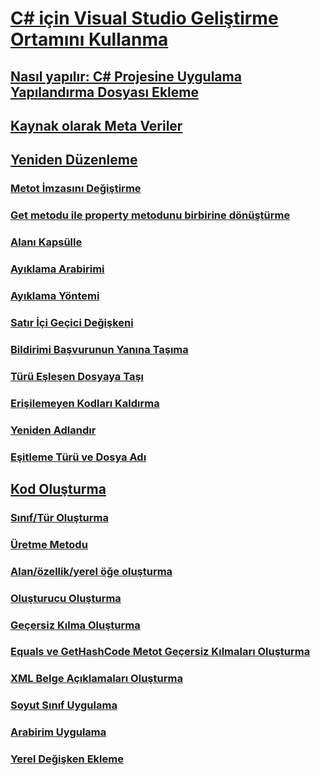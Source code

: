 # [C# için Visual Studio Geliştirme Ortamını Kullanma](using-the-visual-studio-development-environment-for-csharp.md)
## [Nasıl yapılır: C# Projesine Uygulama Yapılandırma Dosyası Ekleme](how-to-add-an-application-configuration-file-to-a-csharp-project.md)
## [Kaynak olarak Meta Veriler](metadata-as-source.md)
## [Yeniden Düzenleme](refactoring-csharp.md)
### [Metot İmzasını Değiştirme](refactoring/change-method-signature.md)
### [Get metodu ile property metodunu birbirine dönüştürme](refactoring/convert-get-method-to-property.md)
### [Alanı Kapsülle](refactoring/encapsulate-field.md)
### [Ayıklama Arabirimi](refactoring/extract-interface.md)
### [Ayıklama Yöntemi](refactoring/extract-method.md)
### [Satır İçi Geçici Değişkeni](refactoring/inline-temporary-variable.md)
### [Bildirimi Başvurunun Yanına Taşıma](refactoring/move-declaration-near-reference.md)
### [Türü Eşleşen Dosyaya Taşı](refactoring/move-type-to-matching-file.md)
### [Erişilemeyen Kodları Kaldırma](refactoring/remove-unreachable-code.md)
### [Yeniden Adlandır](refactoring/rename.md)
### [Eşitleme Türü ve Dosya Adı](refactoring/sync-type-and-file.md)
## [Kod Oluşturma](code-generation-csharp.md)
### [Sınıf/Tür Oluşturma](code-generation/generate-class-type.md)
### [Üretme Metodu](code-generation/generate-method.md)
### [Alan/özellik/yerel öğe oluşturma](code-generation/generate-field-property-local.md)
### [Oluşturucu Oluşturma](code-generation/generate-constructor.md)
### [Geçersiz Kılma Oluşturma](code-generation/generate-override.md)
### [Equals ve GetHashCode Metot Geçersiz Kılmaları Oluşturma](code-generation/generate-overrides.md)
### [XML Belge Açıklamaları Oluşturma](code-generation/generate-xml-documentation-comments.md)
### [Soyut Sınıf Uygulama](code-generation/implement-abstract-class.md)
### [Arabirim Uygulama](code-generation/implement-interface.md)
### [Yerel Değişken Ekleme](code-generation/introduce-local-variable.md)